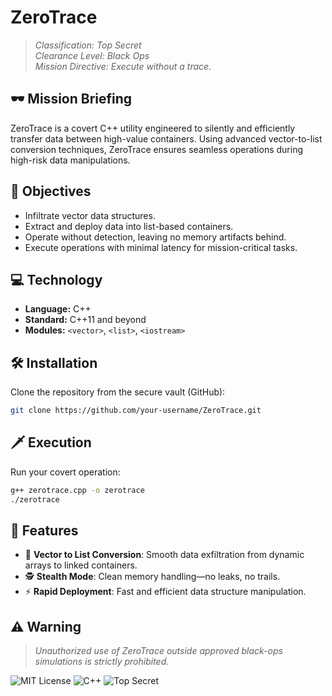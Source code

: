 
# ZeroTrace

> _Classification: Top Secret_  
> _Clearance Level: Black Ops_  
> _Mission Directive: Execute without a trace._

## 🕶️ Mission Briefing

ZeroTrace is a covert C++ utility engineered to silently and efficiently transfer data between high-value containers. Using advanced vector-to-list conversion techniques, ZeroTrace ensures seamless operations during high-risk data manipulations.

## 🎯 Objectives

- Infiltrate vector data structures.  
- Extract and deploy data into list-based containers.  
- Operate without detection, leaving no memory artifacts behind.  
- Execute operations with minimal latency for mission-critical tasks.

## 💻 Technology

- **Language:** C++  
- **Standard:** C++11 and beyond  
- **Modules:** `<vector>`, `<list>`, `<iostream>`

## 🛠️ Installation

Clone the repository from the secure vault (GitHub):

```bash
git clone https://github.com/your-username/ZeroTrace.git
```

## 🗡️ Execution

Run your covert operation:

```bash
g++ zerotrace.cpp -o zerotrace
./zerotrace
```

## 🧰 Features

- 🔄 **Vector to List Conversion**: Smooth data exfiltration from dynamic arrays to linked containers.
- 🕵️ **Stealth Mode**: Clean memory handling—no leaks, no trails.
- ⚡ **Rapid Deployment**: Fast and efficient data structure manipulation.

## ⚠️ Warning

> _Unauthorized use of ZeroTrace outside approved black-ops simulations is strictly prohibited._

![MIT License](https://img.shields.io/badge/license-MIT-blue.svg)
![C++](https://img.shields.io/badge/language-C%2B%2B-00599C)
![Top Secret](https://img.shields.io/badge/clearance-Top%20Secret-red)
